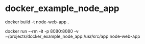 # docker_example_node_app

docker build -t node-web-app .

docker run --rm -it -p 8080:8080 -v ~/projects/docker_example_node_app:/usr/src/app node-web-app
